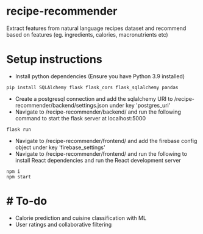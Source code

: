 # recipe-recommender
Extract features from natural language recipes dataset and recommend based on features (eg. ingredients, calories, macronutrients etc)
# Setup instructions
- Install python dependencies (Ensure you have Python 3.9 installed)
```
pip install SQLAlchemy flask flask_cors flask_sqlalchemy pandas
```
- Create a postgresql connection and add the sqlalchemy URI to /recipe-recommender/backend/settings.json under key 'postgres_uri'
- Navigate to /recipe-recommender/backend/ and run the following command to start the flask server at localhost:5000
```
flask run
```
- Navigate to /recipe-recommender/frontend/ and add the firebase config object under key 'firebase_settings'
- Navigate to /recipe-recommender/frontend/ and run the following to install React dependencies and run the React development server
```
npm i
npm start
```
# # To-do
- Calorie prediction and cuisine classification with ML
- User ratings and collaborative filtering
